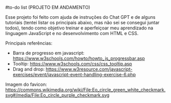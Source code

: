 #to-do list (PROJETO EM ANDAMENTO)





Esse projeto foi feito com ajuda de instruções do Chat GPT e de alguns tutoriais (tentei listar os principais abaixo, mas não sei se consegui juntar todos), tendo como objetivo treinar e aperfeiçoar meu aprendizado na linguagem JavaScript e no desenvolvimento com HTML e CSS.


Principais referências:
* Barra de progresso em javascript: https://www.w3schools.com/howto/howto_js_progressbar.asp
* Tooltip: https://www.w3schools.com/css/css_tooltip.asp
* Drag and drop: https://www.w3resource.com/javascript-exercises/event/javascript-event-handling-exercise-6.php

Imagem do favicon: https://commons.wikimedia.org/wiki/File:Eo_circle_green_white_checkmark.svg#/media/File:Eo_circle_purple_checkmark.svg
